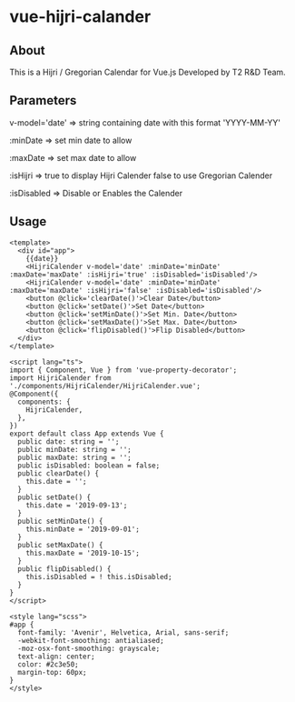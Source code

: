 # vue-hijri-calander
## About
This is a Hijri / Gregorian Calendar for Vue.js Developed by T2 R&D Team.

## Parameters
v-model='date' => string containing date with this format 'YYYY-MM-YY'

:minDate  => set min date to allow

:maxDate  => set max date to allow

:isHijri => true to display Hijri Calender false to use Gregorian Calender

:isDisabled => Disable or Enables the Calender
## Usage
```
<template>
  <div id="app">
    {{date}}
    <HijriCalender v-model='date' :minDate='minDate' :maxDate='maxDate' :isHijri='true' :isDisabled='isDisabled'/>
    <HijriCalender v-model='date' :minDate='minDate' :maxDate='maxDate' :isHijri='false' :isDisabled='isDisabled'/>
    <button @click='clearDate()'>Clear Date</button>
    <button @click='setDate()'>Set Date</button>
    <button @click='setMinDate()'>Set Min. Date</button>
    <button @click='setMaxDate()'>Set Max. Date</button>
    <button @click='flipDisabled()'>Flip Disabled</button>
  </div>
</template>

<script lang="ts">
import { Component, Vue } from 'vue-property-decorator';
import HijriCalender from './components/HijriCalender/HijriCalender.vue';
@Component({
  components: {
    HijriCalender,
  },
})
export default class App extends Vue {
  public date: string = '';
  public minDate: string = '';
  public maxDate: string = '';
  public isDisabled: boolean = false;
  public clearDate() {
    this.date = '';
  }
  public setDate() {
    this.date = '2019-09-13';
  }
  public setMinDate() {
    this.minDate = '2019-09-01';
  }
  public setMaxDate() {
    this.maxDate = '2019-10-15';
  }
  public flipDisabled() {
    this.isDisabled = ! this.isDisabled;
  }
}
</script>

<style lang="scss">
#app {
  font-family: 'Avenir', Helvetica, Arial, sans-serif;
  -webkit-font-smoothing: antialiased;
  -moz-osx-font-smoothing: grayscale;
  text-align: center;
  color: #2c3e50;
  margin-top: 60px;
}
</style>


```